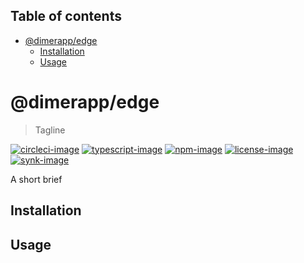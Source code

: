 <!-- START doctoc generated TOC please keep comment here to allow auto update -->
<!-- DON'T EDIT THIS SECTION, INSTEAD RE-RUN doctoc TO UPDATE -->
## Table of contents

- [@dimerapp/edge](#dimerappedge)
  - [Installation](#installation)
  - [Usage](#usage)

<!-- END doctoc generated TOC please keep comment here to allow auto update -->

# @dimerapp/edge
> Tagline

[![circleci-image]][circleci-url] [![typescript-image]][typescript-url] [![npm-image]][npm-url] [![license-image]][license-url] [![synk-image]][synk-url]

A short brief

## Installation

## Usage

[circleci-image]: https://img.shields.io/circleci/project/github/null/null/master.svg?style=for-the-badge&logo=circleci
[circleci-url]: https://circleci.com/gh/null/null "circleci"

[typescript-image]: https://img.shields.io/badge/Typescript-294E80.svg?style=for-the-badge&logo=typescript
[typescript-url]:  "typescript"

[npm-image]: https://img.shields.io/npm/v/@dimerapp/edge.svg?style=for-the-badge&logo=npm
[npm-url]: https://npmjs.org/package/@dimerapp/edge "npm"

[license-image]: https://img.shields.io/npm/l/@dimerapp/edge?color=blueviolet&style=for-the-badge
[license-url]: LICENSE.md "license"

[synk-image]: https://img.shields.io/snyk/vulnerabilities/github/dimerapp/edge?label=Synk%20Vulnerabilities&style=for-the-badge
[synk-url]: https://snyk.io/test/github/dimerapp/edge?targetFile=package.json "synk"
